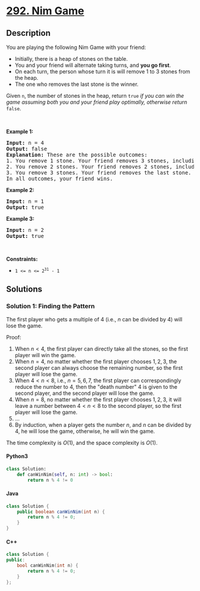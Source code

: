 # [292. Nim Game](https://leetcode.com/problems/nim-game)

## Description

<!-- description:start -->

<p>You are playing the following Nim Game with your friend:</p>

<ul>
	<li>Initially, there is a heap of stones on the table.</li>
	<li>You and your friend will alternate taking turns, and <strong>you go first</strong>.</li>
	<li>On each turn, the person whose turn it is will remove 1 to 3 stones from the heap.</li>
	<li>The one who removes the last stone is the winner.</li>
</ul>

<p>Given <code>n</code>, the number of stones in the heap, return <code>true</code><em> if you can win the game assuming both you and your friend play optimally, otherwise return </em><code>false</code>.</p>

<p>&nbsp;</p>
<p><strong class="example">Example 1:</strong></p>

<pre>
<strong>Input:</strong> n = 4
<strong>Output:</strong> false
<strong>Explanation:</strong> These are the possible outcomes:
1. You remove 1 stone. Your friend removes 3 stones, including the last stone. Your friend wins.
2. You remove 2 stones. Your friend removes 2 stones, including the last stone. Your friend wins.
3. You remove 3 stones. Your friend removes the last stone. Your friend wins.
In all outcomes, your friend wins.
</pre>

<p><strong class="example">Example 2:</strong></p>

<pre>
<strong>Input:</strong> n = 1
<strong>Output:</strong> true
</pre>

<p><strong class="example">Example 3:</strong></p>

<pre>
<strong>Input:</strong> n = 2
<strong>Output:</strong> true
</pre>

<p>&nbsp;</p>
<p><strong>Constraints:</strong></p>

<ul>
	<li><code>1 &lt;= n &lt;= 2<sup>31</sup> - 1</code></li>
</ul>

<!-- description:end -->

## Solutions

<!-- solution:start -->

### Solution 1: Finding the Pattern

The first player who gets a multiple of $4$ (i.e., $n$ can be divided by $4$) will lose the game.

Proof:

1. When $n \lt 4$, the first player can directly take all the stones, so the first player will win the game.
1. When $n = 4$, no matter whether the first player chooses $1, 2, 3$, the second player can always choose the remaining number, so the first player will lose the game.
1. When $4 \lt n \lt 8$, i.e., $n = 5, 6, 7$, the first player can correspondingly reduce the number to $4$, then the "death number" $4$ is given to the second player, and the second player will lose the game.
1. When $n = 8$, no matter whether the first player chooses $1, 2, 3$, it will leave a number between $4 \lt n \lt 8$ to the second player, so the first player will lose the game.
1. ...
1. By induction, when a player gets the number $n$, and $n$ can be divided by $4$, he will lose the game, otherwise, he will win the game.

The time complexity is $O(1)$, and the space complexity is $O(1)$.

#### Python3

```python
class Solution:
    def canWinNim(self, n: int) -> bool:
        return n % 4 != 0
```

#### Java

```java
class Solution {
    public boolean canWinNim(int n) {
        return n % 4 != 0;
    }
}
```

#### C++

```cpp
class Solution {
public:
    bool canWinNim(int n) {
        return n % 4 != 0;
    }
};
```
<!-- solution:end -->

<!-- problem:end -->